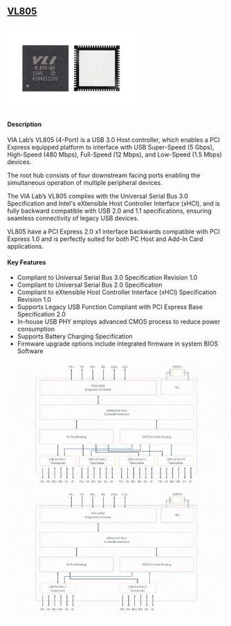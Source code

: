 ﻿## [VL805](https://github.com/qful/VL805) 

[![sites](805.png)](https://www.via-labs.com/product_show.php?id=48) 

#### Description

VIA Lab’s VL805 (4-Port) is a USB 3.0 Host controller, which enables a PCI Express equipped platform to interface with USB Super-Speed (5 Gbps), High-Speed (480 Mbps), Full-Speed (12 Mbps), and Low-Speed (1.5 Mbps) devices. 

The root hub consists of four downstream facing ports enabling the simultaneous operation of multiple peripheral devices.

The VIA Lab’s VL805 complies with the Universal Serial Bus 3.0 Specification and Intel's eXtensible Host Controller Interface (xHCI), and is fully backward compatible with USB 2.0 and 1.1 specifications, ensuring seamless connectivity of legacy USB devices. 

VL805 have a PCI Express 2.0 x1 interface backwards compatible with PCI Express 1.0 and is perfectly suited for both PC Host and Add-In Card applications.

#### Key Features

* Compliant to Universal Serial Bus 3.0 Specification Revision 1.0 
* Compliant to Universal Serial Bus 2.0 Specification 
* Compliant to eXtensible Host Controller Interface (xHCI) Specification Revision 1.0 
* Supports Legacy USB Function Compliant with PCI Express Base Specification 2.0 
* In-house USB PHY employs advanced CMOS process to reduce power consumption 
* Supports Battery Charging Specification 
* Firmware upgrade options include integrated firmware in system BIOS Software  


[![sites](VL805.jpg)](https://www.via-labs.com/product_show.php?id=48) 